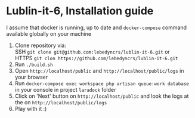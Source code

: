 # Lublin-it-6, Installation guide
I assume that docker is running, up to date and ```docker-compose``` command available globally on your machine  
1. Clone repository via:  
  SSH ```git clone git@github.com:lebedyncrs/lublin-it-6.git``` or  
  HTTPS ```git clon https://github.com/lebedyncrs/lublin-it-6.git```
2. Run ```./build.sh```
3. Open ```http://localhost/public``` and ```http://localhost/public/logs``` in your browser
4. Run ```docker-compose exec workspace php artisan queue:work database``` in your console in project ```laradock``` folder
5. Click on 'Next' button on ```http://localhost/public``` and look the logs at the on ```http://localhost/public/logs```
6. Play with it :)